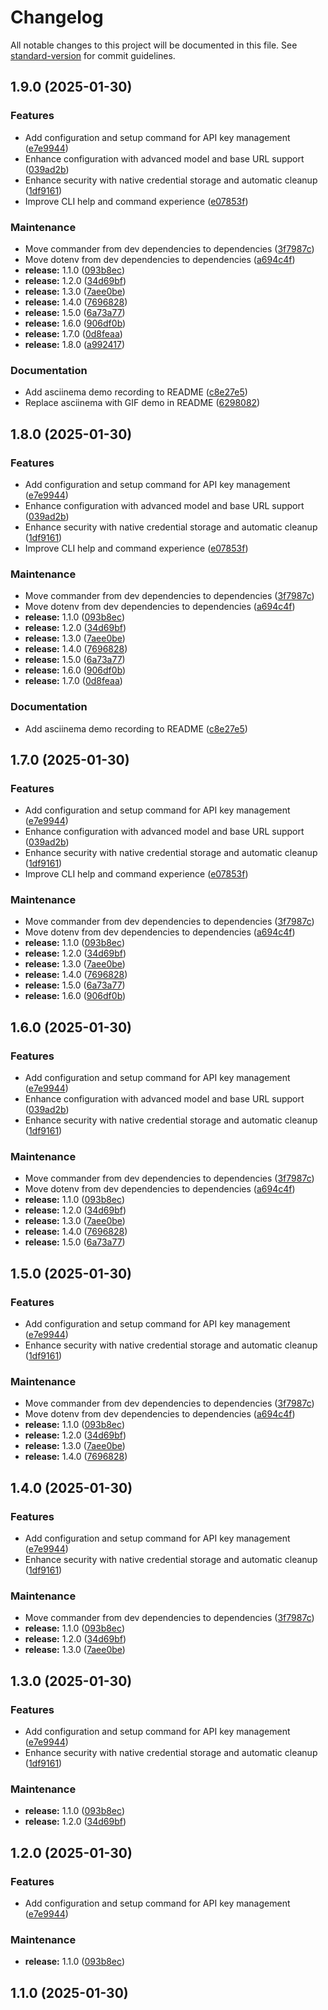 # Changelog

All notable changes to this project will be documented in this file. See [standard-version](https://github.com/conventional-changelog/standard-version) for commit guidelines.

## 1.9.0 (2025-01-30)


### Features

* Add configuration and setup command for API key management ([e7e9944](https://github.com/aindong/deepreview/commit/e7e9944ebd0b311671e1a3bb5dee85aad38bfb24))
* Enhance configuration with advanced model and base URL support ([039ad2b](https://github.com/aindong/deepreview/commit/039ad2b3b51f6b0f5fcd0426ccd60f400e32dd63))
* Enhance security with native credential storage and automatic cleanup ([1df9161](https://github.com/aindong/deepreview/commit/1df9161bf2212f77c394ff5734caeae200f23364))
* Improve CLI help and command experience ([e07853f](https://github.com/aindong/deepreview/commit/e07853ff2d3f3e3dfc098691e80933e0c6cad28f))


### Maintenance

* Move commander from dev dependencies to dependencies ([3f7987c](https://github.com/aindong/deepreview/commit/3f7987cb20e3ae18c190264ee0cddcc93e715110))
* Move dotenv from dev dependencies to dependencies ([a694c4f](https://github.com/aindong/deepreview/commit/a694c4fd7332386490bd3b108208273a8c40438a))
* **release:** 1.1.0 ([093b8ec](https://github.com/aindong/deepreview/commit/093b8ec7fff581ebb0ab1e593df1fa1c31f26de0))
* **release:** 1.2.0 ([34d69bf](https://github.com/aindong/deepreview/commit/34d69bf8a76ba3fadbce44adb1135aed2a3059b6))
* **release:** 1.3.0 ([7aee0be](https://github.com/aindong/deepreview/commit/7aee0beb8954083c860e1830b49266ea9254a627))
* **release:** 1.4.0 ([7696828](https://github.com/aindong/deepreview/commit/7696828e6c8dd1c6b227bde5e608076f94daa00e))
* **release:** 1.5.0 ([6a73a77](https://github.com/aindong/deepreview/commit/6a73a77a064fedd06c4fcbcd19e0854715d5a0b9))
* **release:** 1.6.0 ([906df0b](https://github.com/aindong/deepreview/commit/906df0bc93ee90b257605a1c53e3a084176e230b))
* **release:** 1.7.0 ([0d8feaa](https://github.com/aindong/deepreview/commit/0d8feaab349d0b2f35ecc05113013daff802f57b))
* **release:** 1.8.0 ([a992417](https://github.com/aindong/deepreview/commit/a992417a37fad1b2a41ea2e667dc338362e6ea1e))


### Documentation

* Add asciinema demo recording to README ([c8e27e5](https://github.com/aindong/deepreview/commit/c8e27e53339fba55124a2a1e29bfa222a1cf62df))
* Replace asciinema with GIF demo in README ([6298082](https://github.com/aindong/deepreview/commit/629808230d090ecff53aeb764663c50672b94672))

## 1.8.0 (2025-01-30)


### Features

* Add configuration and setup command for API key management ([e7e9944](https://github.com/aindong/deepreview/commit/e7e9944ebd0b311671e1a3bb5dee85aad38bfb24))
* Enhance configuration with advanced model and base URL support ([039ad2b](https://github.com/aindong/deepreview/commit/039ad2b3b51f6b0f5fcd0426ccd60f400e32dd63))
* Enhance security with native credential storage and automatic cleanup ([1df9161](https://github.com/aindong/deepreview/commit/1df9161bf2212f77c394ff5734caeae200f23364))
* Improve CLI help and command experience ([e07853f](https://github.com/aindong/deepreview/commit/e07853ff2d3f3e3dfc098691e80933e0c6cad28f))


### Maintenance

* Move commander from dev dependencies to dependencies ([3f7987c](https://github.com/aindong/deepreview/commit/3f7987cb20e3ae18c190264ee0cddcc93e715110))
* Move dotenv from dev dependencies to dependencies ([a694c4f](https://github.com/aindong/deepreview/commit/a694c4fd7332386490bd3b108208273a8c40438a))
* **release:** 1.1.0 ([093b8ec](https://github.com/aindong/deepreview/commit/093b8ec7fff581ebb0ab1e593df1fa1c31f26de0))
* **release:** 1.2.0 ([34d69bf](https://github.com/aindong/deepreview/commit/34d69bf8a76ba3fadbce44adb1135aed2a3059b6))
* **release:** 1.3.0 ([7aee0be](https://github.com/aindong/deepreview/commit/7aee0beb8954083c860e1830b49266ea9254a627))
* **release:** 1.4.0 ([7696828](https://github.com/aindong/deepreview/commit/7696828e6c8dd1c6b227bde5e608076f94daa00e))
* **release:** 1.5.0 ([6a73a77](https://github.com/aindong/deepreview/commit/6a73a77a064fedd06c4fcbcd19e0854715d5a0b9))
* **release:** 1.6.0 ([906df0b](https://github.com/aindong/deepreview/commit/906df0bc93ee90b257605a1c53e3a084176e230b))
* **release:** 1.7.0 ([0d8feaa](https://github.com/aindong/deepreview/commit/0d8feaab349d0b2f35ecc05113013daff802f57b))


### Documentation

* Add asciinema demo recording to README ([c8e27e5](https://github.com/aindong/deepreview/commit/c8e27e53339fba55124a2a1e29bfa222a1cf62df))

## 1.7.0 (2025-01-30)


### Features

* Add configuration and setup command for API key management ([e7e9944](https://github.com/aindong/deepreview/commit/e7e9944ebd0b311671e1a3bb5dee85aad38bfb24))
* Enhance configuration with advanced model and base URL support ([039ad2b](https://github.com/aindong/deepreview/commit/039ad2b3b51f6b0f5fcd0426ccd60f400e32dd63))
* Enhance security with native credential storage and automatic cleanup ([1df9161](https://github.com/aindong/deepreview/commit/1df9161bf2212f77c394ff5734caeae200f23364))
* Improve CLI help and command experience ([e07853f](https://github.com/aindong/deepreview/commit/e07853ff2d3f3e3dfc098691e80933e0c6cad28f))


### Maintenance

* Move commander from dev dependencies to dependencies ([3f7987c](https://github.com/aindong/deepreview/commit/3f7987cb20e3ae18c190264ee0cddcc93e715110))
* Move dotenv from dev dependencies to dependencies ([a694c4f](https://github.com/aindong/deepreview/commit/a694c4fd7332386490bd3b108208273a8c40438a))
* **release:** 1.1.0 ([093b8ec](https://github.com/aindong/deepreview/commit/093b8ec7fff581ebb0ab1e593df1fa1c31f26de0))
* **release:** 1.2.0 ([34d69bf](https://github.com/aindong/deepreview/commit/34d69bf8a76ba3fadbce44adb1135aed2a3059b6))
* **release:** 1.3.0 ([7aee0be](https://github.com/aindong/deepreview/commit/7aee0beb8954083c860e1830b49266ea9254a627))
* **release:** 1.4.0 ([7696828](https://github.com/aindong/deepreview/commit/7696828e6c8dd1c6b227bde5e608076f94daa00e))
* **release:** 1.5.0 ([6a73a77](https://github.com/aindong/deepreview/commit/6a73a77a064fedd06c4fcbcd19e0854715d5a0b9))
* **release:** 1.6.0 ([906df0b](https://github.com/aindong/deepreview/commit/906df0bc93ee90b257605a1c53e3a084176e230b))

## 1.6.0 (2025-01-30)


### Features

* Add configuration and setup command for API key management ([e7e9944](https://github.com/aindong/deepreview/commit/e7e9944ebd0b311671e1a3bb5dee85aad38bfb24))
* Enhance configuration with advanced model and base URL support ([039ad2b](https://github.com/aindong/deepreview/commit/039ad2b3b51f6b0f5fcd0426ccd60f400e32dd63))
* Enhance security with native credential storage and automatic cleanup ([1df9161](https://github.com/aindong/deepreview/commit/1df9161bf2212f77c394ff5734caeae200f23364))


### Maintenance

* Move commander from dev dependencies to dependencies ([3f7987c](https://github.com/aindong/deepreview/commit/3f7987cb20e3ae18c190264ee0cddcc93e715110))
* Move dotenv from dev dependencies to dependencies ([a694c4f](https://github.com/aindong/deepreview/commit/a694c4fd7332386490bd3b108208273a8c40438a))
* **release:** 1.1.0 ([093b8ec](https://github.com/aindong/deepreview/commit/093b8ec7fff581ebb0ab1e593df1fa1c31f26de0))
* **release:** 1.2.0 ([34d69bf](https://github.com/aindong/deepreview/commit/34d69bf8a76ba3fadbce44adb1135aed2a3059b6))
* **release:** 1.3.0 ([7aee0be](https://github.com/aindong/deepreview/commit/7aee0beb8954083c860e1830b49266ea9254a627))
* **release:** 1.4.0 ([7696828](https://github.com/aindong/deepreview/commit/7696828e6c8dd1c6b227bde5e608076f94daa00e))
* **release:** 1.5.0 ([6a73a77](https://github.com/aindong/deepreview/commit/6a73a77a064fedd06c4fcbcd19e0854715d5a0b9))

## 1.5.0 (2025-01-30)


### Features

* Add configuration and setup command for API key management ([e7e9944](https://github.com/aindong/deepreview/commit/e7e9944ebd0b311671e1a3bb5dee85aad38bfb24))
* Enhance security with native credential storage and automatic cleanup ([1df9161](https://github.com/aindong/deepreview/commit/1df9161bf2212f77c394ff5734caeae200f23364))


### Maintenance

* Move commander from dev dependencies to dependencies ([3f7987c](https://github.com/aindong/deepreview/commit/3f7987cb20e3ae18c190264ee0cddcc93e715110))
* Move dotenv from dev dependencies to dependencies ([a694c4f](https://github.com/aindong/deepreview/commit/a694c4fd7332386490bd3b108208273a8c40438a))
* **release:** 1.1.0 ([093b8ec](https://github.com/aindong/deepreview/commit/093b8ec7fff581ebb0ab1e593df1fa1c31f26de0))
* **release:** 1.2.0 ([34d69bf](https://github.com/aindong/deepreview/commit/34d69bf8a76ba3fadbce44adb1135aed2a3059b6))
* **release:** 1.3.0 ([7aee0be](https://github.com/aindong/deepreview/commit/7aee0beb8954083c860e1830b49266ea9254a627))
* **release:** 1.4.0 ([7696828](https://github.com/aindong/deepreview/commit/7696828e6c8dd1c6b227bde5e608076f94daa00e))

## 1.4.0 (2025-01-30)


### Features

* Add configuration and setup command for API key management ([e7e9944](https://github.com/aindong/deepreview/commit/e7e9944ebd0b311671e1a3bb5dee85aad38bfb24))
* Enhance security with native credential storage and automatic cleanup ([1df9161](https://github.com/aindong/deepreview/commit/1df9161bf2212f77c394ff5734caeae200f23364))


### Maintenance

* Move commander from dev dependencies to dependencies ([3f7987c](https://github.com/aindong/deepreview/commit/3f7987cb20e3ae18c190264ee0cddcc93e715110))
* **release:** 1.1.0 ([093b8ec](https://github.com/aindong/deepreview/commit/093b8ec7fff581ebb0ab1e593df1fa1c31f26de0))
* **release:** 1.2.0 ([34d69bf](https://github.com/aindong/deepreview/commit/34d69bf8a76ba3fadbce44adb1135aed2a3059b6))
* **release:** 1.3.0 ([7aee0be](https://github.com/aindong/deepreview/commit/7aee0beb8954083c860e1830b49266ea9254a627))

## 1.3.0 (2025-01-30)


### Features

* Add configuration and setup command for API key management ([e7e9944](https://github.com/aindong/deepreview/commit/e7e9944ebd0b311671e1a3bb5dee85aad38bfb24))
* Enhance security with native credential storage and automatic cleanup ([1df9161](https://github.com/aindong/deepreview/commit/1df9161bf2212f77c394ff5734caeae200f23364))


### Maintenance

* **release:** 1.1.0 ([093b8ec](https://github.com/aindong/deepreview/commit/093b8ec7fff581ebb0ab1e593df1fa1c31f26de0))
* **release:** 1.2.0 ([34d69bf](https://github.com/aindong/deepreview/commit/34d69bf8a76ba3fadbce44adb1135aed2a3059b6))

## 1.2.0 (2025-01-30)


### Features

* Add configuration and setup command for API key management ([e7e9944](https://github.com/aindong/deepreview/commit/e7e9944ebd0b311671e1a3bb5dee85aad38bfb24))


### Maintenance

* **release:** 1.1.0 ([093b8ec](https://github.com/aindong/deepreview/commit/093b8ec7fff581ebb0ab1e593df1fa1c31f26de0))

## 1.1.0 (2025-01-30)
